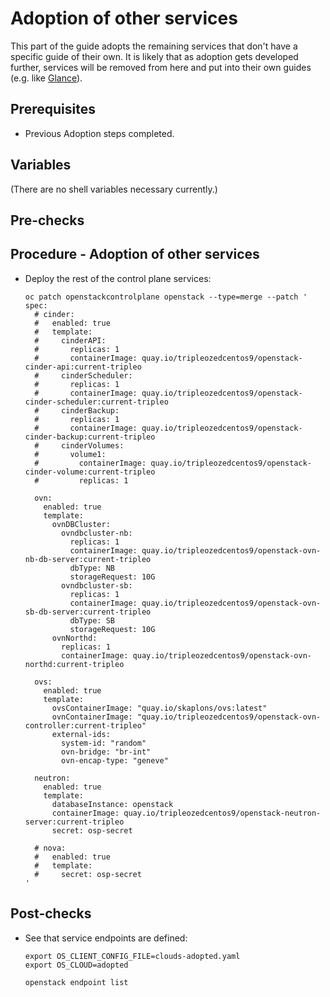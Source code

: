 # Adoption of other services

This part of the guide adopts the remaining services that don't have a
specific guide of their own. It is likely that as adoption gets
developed further, services will be removed from here and put into
their own guides (e.g. like
[Glance](https://github.com/openstack-k8s-operators/data-plane-adoption/blob/main/glance_adoption.md)).

## Prerequisites

* Previous Adoption steps completed.

## Variables

(There are no shell variables necessary currently.)

## Pre-checks

## Procedure - Adoption of other services


* Deploy the rest of the control plane services:

  ```
  oc patch openstackcontrolplane openstack --type=merge --patch '
  spec:
    # cinder:
    #   enabled: true
    #   template:
    #     cinderAPI:
    #       replicas: 1
    #       containerImage: quay.io/tripleozedcentos9/openstack-cinder-api:current-tripleo
    #     cinderScheduler:
    #       replicas: 1
    #       containerImage: quay.io/tripleozedcentos9/openstack-cinder-scheduler:current-tripleo
    #     cinderBackup:
    #       replicas: 1
    #       containerImage: quay.io/tripleozedcentos9/openstack-cinder-backup:current-tripleo
    #     cinderVolumes:
    #       volume1:
    #         containerImage: quay.io/tripleozedcentos9/openstack-cinder-volume:current-tripleo
    #         replicas: 1

    ovn:
      enabled: true
      template:
        ovnDBCluster:
          ovndbcluster-nb:
            replicas: 1
            containerImage: quay.io/tripleozedcentos9/openstack-ovn-nb-db-server:current-tripleo
            dbType: NB
            storageRequest: 10G
          ovndbcluster-sb:
            replicas: 1
            containerImage: quay.io/tripleozedcentos9/openstack-ovn-sb-db-server:current-tripleo
            dbType: SB
            storageRequest: 10G
        ovnNorthd:
          replicas: 1
          containerImage: quay.io/tripleozedcentos9/openstack-ovn-northd:current-tripleo

    ovs:
      enabled: true
      template:
        ovsContainerImage: "quay.io/skaplons/ovs:latest"
        ovnContainerImage: "quay.io/tripleozedcentos9/openstack-ovn-controller:current-tripleo"
        external-ids:
          system-id: "random"
          ovn-bridge: "br-int"
          ovn-encap-type: "geneve"

    neutron:
      enabled: true
      template:
        databaseInstance: openstack
        containerImage: quay.io/tripleozedcentos9/openstack-neutron-server:current-tripleo
        secret: osp-secret

    # nova:
    #   enabled: true
    #   template:
    #     secret: osp-secret
  '
  ```


## Post-checks

* See that service endpoints are defined:

  ```
  export OS_CLIENT_CONFIG_FILE=clouds-adopted.yaml
  export OS_CLOUD=adopted

  openstack endpoint list
  ```
